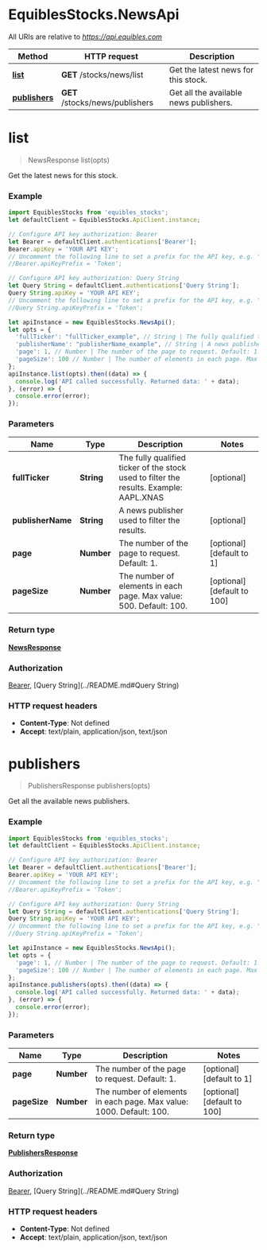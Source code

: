 # EquiblesStocks.NewsApi

All URIs are relative to *https://api.equibles.com*

Method | HTTP request | Description
------------- | ------------- | -------------
[**list**](NewsApi.md#list) | **GET** /stocks/news/list | Get the latest news for this stock.
[**publishers**](NewsApi.md#publishers) | **GET** /stocks/news/publishers | Get all the available news publishers.

<a name="list"></a>
# **list**
> NewsResponse list(opts)

Get the latest news for this stock.

### Example
```javascript
import EquiblesStocks from 'equibles_stocks';
let defaultClient = EquiblesStocks.ApiClient.instance;

// Configure API key authorization: Bearer
let Bearer = defaultClient.authentications['Bearer'];
Bearer.apiKey = 'YOUR API KEY';
// Uncomment the following line to set a prefix for the API key, e.g. "Token" (defaults to null)
//Bearer.apiKeyPrefix = 'Token';

// Configure API key authorization: Query String
let Query String = defaultClient.authentications['Query String'];
Query String.apiKey = 'YOUR API KEY';
// Uncomment the following line to set a prefix for the API key, e.g. "Token" (defaults to null)
//Query String.apiKeyPrefix = 'Token';

let apiInstance = new EquiblesStocks.NewsApi();
let opts = { 
  'fullTicker': "fullTicker_example", // String | The fully qualified ticker of the stock used to filter the results. Example: AAPL.XNAS
  'publisherName': "publisherName_example", // String | A news publisher used to filter the results.
  'page': 1, // Number | The number of the page to request. Default: 1.
  'pageSize': 100 // Number | The number of elements in each page. Max value: 500. Default: 100.
};
apiInstance.list(opts).then((data) => {
  console.log('API called successfully. Returned data: ' + data);
}, (error) => {
  console.error(error);
});

```

### Parameters

Name | Type | Description  | Notes
------------- | ------------- | ------------- | -------------
 **fullTicker** | **String**| The fully qualified ticker of the stock used to filter the results. Example: AAPL.XNAS | [optional] 
 **publisherName** | **String**| A news publisher used to filter the results. | [optional] 
 **page** | **Number**| The number of the page to request. Default: 1. | [optional] [default to 1]
 **pageSize** | **Number**| The number of elements in each page. Max value: 500. Default: 100. | [optional] [default to 100]

### Return type

[**NewsResponse**](NewsResponse.md)

### Authorization

[Bearer](../README.md#Bearer), [Query String](../README.md#Query String)

### HTTP request headers

 - **Content-Type**: Not defined
 - **Accept**: text/plain, application/json, text/json

<a name="publishers"></a>
# **publishers**
> PublishersResponse publishers(opts)

Get all the available news publishers.

### Example
```javascript
import EquiblesStocks from 'equibles_stocks';
let defaultClient = EquiblesStocks.ApiClient.instance;

// Configure API key authorization: Bearer
let Bearer = defaultClient.authentications['Bearer'];
Bearer.apiKey = 'YOUR API KEY';
// Uncomment the following line to set a prefix for the API key, e.g. "Token" (defaults to null)
//Bearer.apiKeyPrefix = 'Token';

// Configure API key authorization: Query String
let Query String = defaultClient.authentications['Query String'];
Query String.apiKey = 'YOUR API KEY';
// Uncomment the following line to set a prefix for the API key, e.g. "Token" (defaults to null)
//Query String.apiKeyPrefix = 'Token';

let apiInstance = new EquiblesStocks.NewsApi();
let opts = { 
  'page': 1, // Number | The number of the page to request. Default: 1.
  'pageSize': 100 // Number | The number of elements in each page. Max value: 1000. Default: 100.
};
apiInstance.publishers(opts).then((data) => {
  console.log('API called successfully. Returned data: ' + data);
}, (error) => {
  console.error(error);
});

```

### Parameters

Name | Type | Description  | Notes
------------- | ------------- | ------------- | -------------
 **page** | **Number**| The number of the page to request. Default: 1. | [optional] [default to 1]
 **pageSize** | **Number**| The number of elements in each page. Max value: 1000. Default: 100. | [optional] [default to 100]

### Return type

[**PublishersResponse**](PublishersResponse.md)

### Authorization

[Bearer](../README.md#Bearer), [Query String](../README.md#Query String)

### HTTP request headers

 - **Content-Type**: Not defined
 - **Accept**: text/plain, application/json, text/json

